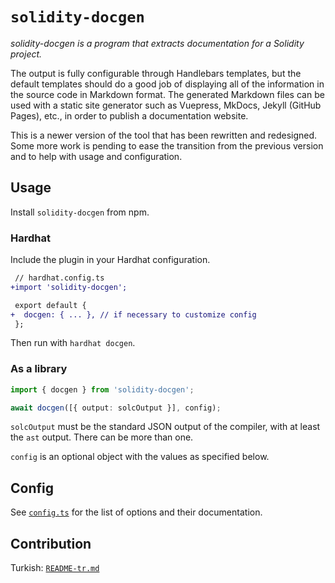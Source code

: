 # `solidity-docgen`

*solidity-docgen is a program that extracts documentation for a Solidity project.*

The output is fully configurable through Handlebars templates, but the default templates should do a good job of displaying all of the information in the source code in Markdown format. The generated Markdown files can be used with a static site generator such as Vuepress, MkDocs, Jekyll (GitHub Pages), etc., in order to publish a documentation website.

This is a newer version of the tool that has been rewritten and redesigned. Some more work is pending to ease the transition from the previous version and to help with usage and configuration.

## Usage

Install `solidity-docgen` from npm.

### Hardhat

Include the plugin in your Hardhat configuration.

```diff
 // hardhat.config.ts
+import 'solidity-docgen';

 export default {
+  docgen: { ... }, // if necessary to customize config
 };
```

Then run with `hardhat docgen`.

### As a library

```typescript
import { docgen } from 'solidity-docgen';

await docgen([{ output: solcOutput }], config);
```

`solcOutput` must be the standard JSON output of the compiler, with at least the `ast` output. There can be more than one.

`config` is an optional object with the values as specified below.

## Config

See [`config.ts`](./src/config.ts) for the list of options and their documentation.

## Contribution

Turkish: [`README-tr.md`](./README-tr.md)